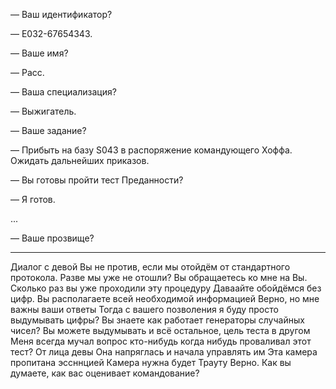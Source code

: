 &mdash; Ваш идентификатор?

&mdash; E032-67654343.

&mdash; Ваше имя?

&mdash; Расс.

&mdash; Ваша специализация?

&mdash; Выжигатель.

&mdash; Ваше задание?

&mdash; Прибыть на базу S043 в распоряжение командующего Хоффа.
Ожидать дальнейших приказов.

&mdash; Вы готовы пройти тест Преданности?

&mdash; Я готов.

...

&mdash; Ваше прозвище?

---

Диалог с девой
Вы не против, если мы отойдём от стандартного протокола.
Разве мы уже не отошли? Вы обращаетесь ко мне на Вы.
Сколько раз вы уже проходили эту процедуру
Даваайте обойдёмся без цифр. Вы располагаете всей необходимой информацией
Верно, но мне важны ваши ответы
Тогда с вашего позволения я буду просто выдумывать цифры?
Вы знаете как работает генераторы случайных чисел?
Вы можете выдумывать и всё остальное, цель теста в другом
Меня всегда мучал вопрос кто-нибудь когда нибудь проваливал этот тест?
От лица девы
Она напряглась и начала управлять им
Эта камера пропитана эссннцией
Камера нужна будет Трауту
Верно. Как вы думаете, как вас оценивает командование?

